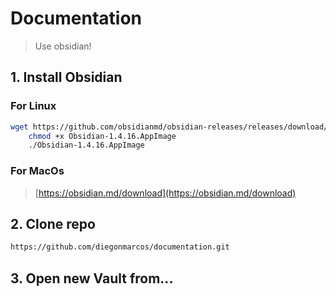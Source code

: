 # Documentation

> Use obsidian!  

## 1. Install Obsidian

### For Linux  
``` bash
wget https://github.com/obsidianmd/obsidian-releases/releases/download/v1.4.16/Obsidian-1.4.16.AppImage
    chmod +x Obsidian-1.4.16.AppImage
    ./Obsidian-1.4.16.AppImage
```
### For MacOs
> [https://obsidian.md/download](https://obsidian.md/download)

## 2. Clone repo

``` bash
https://github.com/diegonmarcos/documentation.git
```
## 3. Open new Vault from...